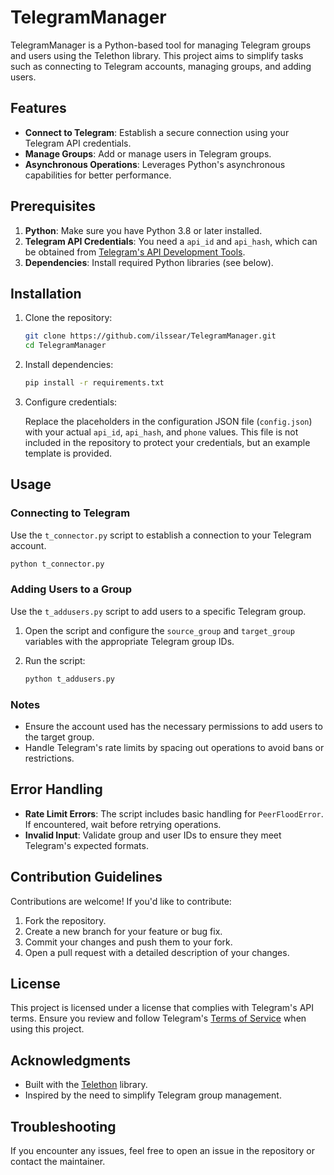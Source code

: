 # TelegramManager

TelegramManager is a Python-based tool for managing Telegram groups and users using the Telethon library. This project aims to simplify tasks such as connecting to Telegram accounts, managing groups, and adding users.

## Features

- **Connect to Telegram**: Establish a secure connection using your Telegram API credentials.
- **Manage Groups**: Add or manage users in Telegram groups.
- **Asynchronous Operations**: Leverages Python's asynchronous capabilities for better performance.

## Prerequisites

1. **Python**: Make sure you have Python 3.8 or later installed.
2. **Telegram API Credentials**: You need a `api_id` and `api_hash`, which can be obtained from [Telegram's API Development Tools](https://my.telegram.org/apps).
3. **Dependencies**: Install required Python libraries (see below).

## Installation

1. Clone the repository:

   ```bash
   git clone https://github.com/ilssear/TelegramManager.git
   cd TelegramManager
   ```

2. Install dependencies:

   ```bash
   pip install -r requirements.txt
   ```

3. Configure credentials:

   Replace the placeholders in the configuration JSON file (`config.json`) with your actual `api_id`, `api_hash`, and `phone` values. This file is not included in the repository to protect your credentials, but an example template is provided.

## Usage

### Connecting to Telegram

Use the `t_connector.py` script to establish a connection to your Telegram account.

```bash
python t_connector.py
```

### Adding Users to a Group

Use the `t_addusers.py` script to add users to a specific Telegram group.

1. Open the script and configure the `source_group` and `target_group` variables with the appropriate Telegram group IDs.
2. Run the script:

   ```bash
   python t_addusers.py
   ```

### Notes

- Ensure the account used has the necessary permissions to add users to the target group.
- Handle Telegram's rate limits by spacing out operations to avoid bans or restrictions.

## Error Handling

- **Rate Limit Errors**: The script includes basic handling for `PeerFloodError`. If encountered, wait before retrying operations.
- **Invalid Input**: Validate group and user IDs to ensure they meet Telegram's expected formats.

## Contribution Guidelines

Contributions are welcome! If you'd like to contribute:

1. Fork the repository.
2. Create a new branch for your feature or bug fix.
3. Commit your changes and push them to your fork.
4. Open a pull request with a detailed description of your changes.

## License

This project is licensed under a license that complies with Telegram's API terms. Ensure you review and follow Telegram's [Terms of Service](https://core.telegram.org/terms) when using this project.

## Acknowledgments

- Built with the [Telethon](https://github.com/LonamiWebs/Telethon) library.
- Inspired by the need to simplify Telegram group management.

## Troubleshooting

If you encounter any issues, feel free to open an issue in the repository or contact the maintainer.
